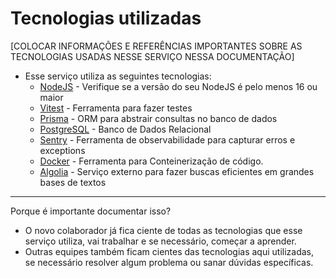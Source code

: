 # Tecnologias utilizadas

[COLOCAR INFORMAÇÕES E REFERÊNCIAS IMPORTANTES SOBRE AS TECNOLOGIAS USADAS NESSE SERVIÇO NESSA DOCUMENTAÇÃO]

- Esse serviço utiliza as seguintes tecnologias:
  - [NodeJS](https://nodejs.org/en/) - Verifique se a versão do seu NodeJS é pelo menos 16 ou maior
  - [Vitest](https://vitest.dev/) - Ferramenta para fazer testes
  - [Prisma](https://www.prisma.io/) - ORM para abstrair consultas no banco de dados
  - [PostgreSQL](https://www.postgresql.org/) - Banco de Dados Relacional
  - [Sentry](https://docs.sentry.io/) - Ferramenta de observabilidade para capturar erros e exceptions
  - [Docker](https://www.docker.com/) - Ferramenta para Conteinerização de código.
  - [Algolia](https://www.algolia.com/) - Serviço externo para fazer buscas eficientes em grandes bases de textos

---
Porque é importante documentar isso?

- O novo colaborador já fica ciente de todas as tecnologias que esse serviço utiliza, vai trabalhar e se necessário, começar a aprender.
- Outras equipes também ficam cientes das tecnologias aqui utilizadas, se necessário resolver algum problema ou sanar dúvidas específicas.
